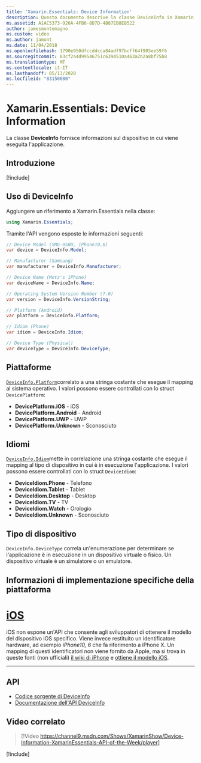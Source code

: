 ```yaml
---
title: 'Xamarin.Essentials: Device Information'
description: Questo documento descrive la classe DeviceInfo in Xamarin.Essentials, che fornisce informazioni sul dispositivo cui viene eseguita l'applicazione.
ms.assetid: A1AC5373-926A-4FB6-8D7D-4B87EB8EB522
author: jamesmontemagno
ms.custom: video
ms.author: jamont
ms.date: 11/04/2018
ms.openlocfilehash: 1790e950dfccddcca84adf97bcff64f905ee59f6
ms.sourcegitcommit: 83cf2a4d99546751c6394510a463a2b2a8bf75b8
ms.translationtype: MT
ms.contentlocale: it-IT
ms.lasthandoff: 05/13/2020
ms.locfileid: "83150080"
---
```

# <a name="xamarinessentials-device-information"></a>Xamarin.Essentials: Device Information

La classe **DeviceInfo** fornisce informazioni sul dispositivo in cui viene eseguita l'applicazione.

## <a name="get-started"></a>Introduzione

[!include[](~/essentials/includes/get-started.md)]

## <a name="using-deviceinfo"></a>Uso di DeviceInfo

Aggiungere un riferimento a Xamarin.Essentials nella classe:

```csharp
using Xamarin.Essentials;
```

Tramite l'API vengono esposte le informazioni seguenti:

```csharp
// Device Model (SMG-950U, iPhone10,6)
var device = DeviceInfo.Model;

// Manufacturer (Samsung)
var manufacturer = DeviceInfo.Manufacturer;

// Device Name (Motz's iPhone)
var deviceName = DeviceInfo.Name;

// Operating System Version Number (7.0)
var version = DeviceInfo.VersionString;

// Platform (Android)
var platform = DeviceInfo.Platform;

// Idiom (Phone)
var idiom = DeviceInfo.Idiom;

// Device Type (Physical)
var deviceType = DeviceInfo.DeviceType;
```

## <a name="platforms"></a>Piattaforme

[`DeviceInfo.Platform`](xref:Xamarin.Essentials.DeviceInfo.Platform)correlato a una stringa costante che esegue il mapping al sistema operativo. I valori possono essere controllati con lo struct `DevicePlatform`:

- **DevicePlatform.iOS** - iOS
- **DevicePlatform.Android** - Android
- **DevicePlatform.UWP** - UWP
- **DevicePlatform.Unknown** - Sconosciuto

## <a name="idioms"></a>Idiomi

[`DeviceInfo.Idiom`](xref:Xamarin.Essentials.DeviceInfo.Idiom)mette in correlazione una stringa costante che esegue il mapping al tipo di dispositivo in cui è in esecuzione l'applicazione. I valori possono essere controllati con lo struct `DeviceIdiom`:

- **DeviceIdiom.Phone** - Telefono
- **DeviceIdiom.Tablet** - Tablet
- **DeviceIdiom.Desktop** - Desktop
- **DeviceIdiom.TV** - TV
- **DeviceIdiom.Watch** - Orologio
- **DeviceIdiom.Unknown** - Sconosciuto

## <a name="device-type"></a>Tipo di dispositivo

`DeviceInfo.DeviceType` correla un'enumerazione per determinare se l'applicazione è in esecuzione in un dispositivo virtuale o fisico. Un dispositivo virtuale è un simulatore o un emulatore.

## <a name="platform-implementation-specifics"></a>Informazioni di implementazione specifiche della piattaforma

# <a name="ios"></a>[iOS](#tab/ios)

iOS non espone un'API che consente agli sviluppatori di ottenere il modello del dispositivo iOS specifico. Viene invece restituito un identificatore hardware, ad esempio _iPhone10, 6_ che fa riferimento a iPhone X. Un mapping di questi identificatori non viene fornito da Apple, ma si trova in queste fonti (non ufficiali) [il wiki di iPhone](https://www.theiphonewiki.com/wiki/Models) e [ottiene il modello iOS](https://github.com/dannycabrera/Get-iOS-Model).

--------------

## <a name="api"></a>API

- [Codice sorgente di DeviceInfo](https://github.com/xamarin/Essentials/tree/master/Xamarin.Essentials/DeviceInfo)
- [Documentazione dell'API DeviceInfo](xref:Xamarin.Essentials.DeviceInfo)

## <a name="related-video"></a>Video correlato

> [!Video https://channel9.msdn.com/Shows/XamarinShow/Device-Information-XamarinEssentials-API-of-the-Week/player]

[!include[](~/essentials/includes/xamarin-show-essentials.md)]
